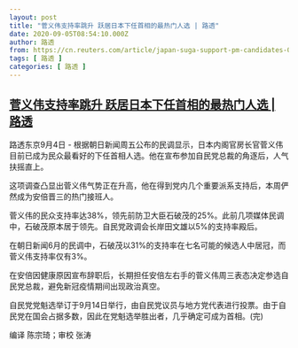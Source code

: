 ```yaml
---
layout: post
title: "菅义伟支持率跳升 跃居日本下任首相的最热门人选 | 路透"
date: 2020-09-05T08:54:10.000Z
author: 路透
from: https://cn.reuters.com/article/japan-suga-support-pm-candidates-0904-fr-idCNKBS25V0BR
tags: [ 路透 ]
categories: [ 路透 ]
---
```

<!--1599296050000-->
[菅义伟支持率跳升 跃居日本下任首相的最热门人选 | 路透](https://cn.reuters.com/article/japan-suga-support-pm-candidates-0904-fr-idCNKBS25V0BR)
------

<div>
<div><i></i></div><p class="Paragraph-paragraph-2Bgue ArticleBody-para-TD_9x">路透东京9月4日 - 根据朝日新闻周五公布的民调显示，日本内阁官房长官菅义伟目前已成为民众最看好的下任首相人选。他在宣布参加自民党总裁的角逐后，人气扶摇直上。</p><p class="Paragraph-paragraph-2Bgue ArticleBody-para-TD_9x">这项调查凸显出菅义伟气势正在升高，他在得到党内几个重要派系支持后，本周俨然成为安倍晋三的热门接班人。</p><div class="AdSlot__container___2BqUD ArticleBody-ad-slot-83sCj"><div class="AdSlot__creative___aEugP" id="ad_mpu"></div></div><p class="Paragraph-paragraph-2Bgue ArticleBody-para-TD_9x">菅义伟的民众支持率达38%，领先前防卫大臣石破茂的25%。此前几项媒体民调中，石破茂原本居于领先。自民党政调会长岸田文雄以5%的支持率殿后。</p><p class="Paragraph-paragraph-2Bgue ArticleBody-para-TD_9x">在朝日新闻6月的民调中，石破茂以31%的支持率在七名可能的候选人中居冠，而菅义伟支持率仅有3%。</p><div class="AdSlot__container___2BqUD ArticleBody-ad-slot-83sCj"><div class="AdSlot__creative___aEugP" id="mpu_native"></div></div><p class="Paragraph-paragraph-2Bgue ArticleBody-para-TD_9x">在安倍因健康原因宣布辞职后，长期担任安倍左右手的菅义伟周三表态决定参选自民党总裁，避免新冠疫情期间出现政治真空。</p><p class="Paragraph-paragraph-2Bgue ArticleBody-para-TD_9x">自民党党魁选举订于9月14日举行，由自民党议员与地方党代表进行投票。由于自民党在国会占据多数，因此在党魁选举胜出者，几乎确定可成为首相。(完)</p><div><div class="Attribution-attribution-Y5JpY"><p>编译 陈宗琦；审校 张涛</p>
</div>
